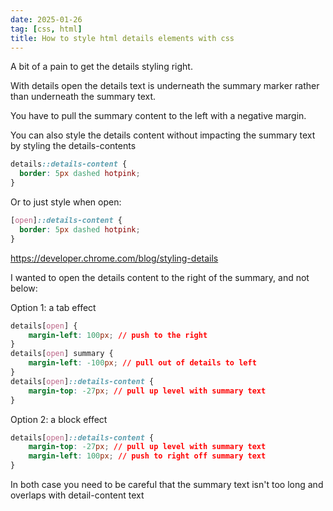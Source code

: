 ```yaml
---
date: 2025-01-26
tag: [css, html]
title: How to style html details elements with css
---
```

A bit of a pain to get the details styling right.

With details open the details text is underneath the summary marker rather than underneath the summary text.

You have to pull the summary content to the left with a negative margin. 

You can also style the details content without impacting the summary text by styling the details-contents

```css
details::details-content {
  border: 5px dashed hotpink;
}
```

Or to just style when open: 
```css
[open]::details-content {
  border: 5px dashed hotpink;
}
```

https://developer.chrome.com/blog/styling-details

I wanted to open the details content to the right of the summary, and not below:

Option 1: a tab effect

```css
details[open] {
    margin-left: 100px; // push to the right 
}
details[open] summary {
    margin-left: -100px; // pull out of details to left 
}
details[open]::details-content {
    margin-top: -27px; // pull up level with summary text
}
```

Option 2: a block effect

```css
details[open]::details-content {
    margin-top: -27px; // pull up level with summary text
    margin-left: 100px; // push to right off summary text
}
```

In both case you need to be careful that the summary text isn't too long and overlaps with detail-content text
